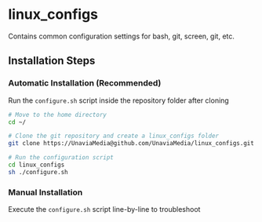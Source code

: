# linux_configs
Contains common configuration settings for bash, git, screen, git, etc.

## Installation Steps

### Automatic Installation (Recommended)
Run the `configure.sh` script inside the repository folder after cloning

```bash
# Move to the home directory
cd ~/

# Clone the git repository and create a linux_configs folder
git clone https://UnaviaMedia@github.com/UnaviaMedia/linux_configs.git

# Run the configuration script
cd linux_configs
sh ./configure.sh
```

### Manual Installation
Execute the `configure.sh` script line-by-line to troubleshoot
